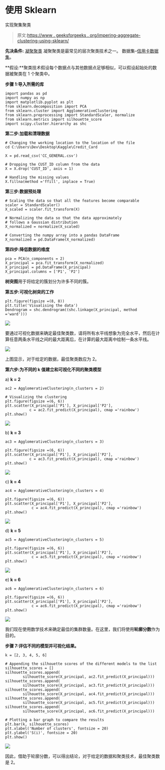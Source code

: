 # 使用 Sklearn

实现聚集聚类

> 原文:[https://www . geeksforgeeks . org/impering-aggregate-clustering-using-sklearn/](https://www.geeksforgeeks.org/implementing-agglomerative-clustering-using-sklearn/)

**先决条件:** [凝聚聚类](https://www.geeksforgeeks.org/ml-hierarchical-clustering-agglomerative-and-divisive-clustering/)
凝聚聚类是最常见的层次聚类技术之一。
数据集–[信用卡数据集](https://www.kaggle.com/arjunbhasin2013/ccdata)。

**假设:**聚类技术假设每个数据点与其他数据点足够相似，可以假设起始处的数据被聚类在 1 个聚类中。

**步骤 1:导入所需的库**

```
import pandas as pd
import numpy as np
import matplotlib.pyplot as plt
from sklearn.decomposition import PCA
from sklearn.cluster import AgglomerativeClustering
from sklearn.preprocessing import StandardScaler, normalize
from sklearn.metrics import silhouette_score
import scipy.cluster.hierarchy as shc
```

**第二步:加载和清理数据**

```
# Changing the working location to the location of the file
cd C:\Users\Dev\Desktop\Kaggle\Credit_Card

X = pd.read_csv('CC_GENERAL.csv')

# Dropping the CUST_ID column from the data
X = X.drop('CUST_ID', axis = 1)

# Handling the missing values
X.fillna(method ='ffill', inplace = True)
```

**第三步:数据预处理**

```
# Scaling the data so that all the features become comparable
scaler = StandardScaler()
X_scaled = scaler.fit_transform(X)

# Normalizing the data so that the data approximately 
# follows a Gaussian distribution
X_normalized = normalize(X_scaled)

# Converting the numpy array into a pandas DataFrame
X_normalized = pd.DataFrame(X_normalized)
```

**第四步:降低数据的维度**

```
pca = PCA(n_components = 2)
X_principal = pca.fit_transform(X_normalized)
X_principal = pd.DataFrame(X_principal)
X_principal.columns = ['P1', 'P2']
```

**树突图**用于将给定的簇划分为许多不同的簇。

**第五步:可视化树突的工作**

```
plt.figure(figsize =(8, 8))
plt.title('Visualising the data')
Dendrogram = shc.dendrogram((shc.linkage(X_principal, method ='ward')))
```

![](img/424ba4c956bec51ad0e6a04ed50e4a81.png)

要通过可视化数据来确定最佳聚类数，请将所有水平线想象为完全水平，然后在计算任意两条水平线之间的最大距离后，在计算的最大距离中绘制一条水平线。

![](img/d03558016126997612e02f2487fcb1cf.png)

上图显示，对于给定的数据，最佳聚类数应为 2。

**第六步:为不同的 k 值建立和可视化不同的聚类模型**

a) **k = 2**

```
ac2 = AgglomerativeClustering(n_clusters = 2)

# Visualizing the clustering
plt.figure(figsize =(6, 6))
plt.scatter(X_principal['P1'], X_principal['P2'], 
           c = ac2.fit_predict(X_principal), cmap ='rainbow')
plt.show()
```

![](img/4483e7103c1a975ec6674f6038f012d4.png)

b) **k = 3**

```
ac3 = AgglomerativeClustering(n_clusters = 3)

plt.figure(figsize =(6, 6))
plt.scatter(X_principal['P1'], X_principal['P2'],
           c = ac3.fit_predict(X_principal), cmap ='rainbow')
plt.show()
```

![](img/e6dc5f4c19f08244b38faa786c13ca36.png)

c) **k = 4**

```
ac4 = AgglomerativeClustering(n_clusters = 4)

plt.figure(figsize =(6, 6))
plt.scatter(X_principal['P1'], X_principal['P2'],
            c = ac4.fit_predict(X_principal), cmap ='rainbow')
plt.show()
```

![](img/569f9fd80720ebd2c9977923fc78e717.png)

d) **k = 5**

```
ac5 = AgglomerativeClustering(n_clusters = 5)

plt.figure(figsize =(6, 6))
plt.scatter(X_principal['P1'], X_principal['P2'],
            c = ac5.fit_predict(X_principal), cmap ='rainbow')
plt.show()
```

![](img/e081678c46d6c75fe8f34a72cb2df807.png)

e) **k = 6**

```
ac6 = AgglomerativeClustering(n_clusters = 6)

plt.figure(figsize =(6, 6))
plt.scatter(X_principal['P1'], X_principal['P2'],
            c = ac6.fit_predict(X_principal), cmap ='rainbow')
plt.show()
```

![](img/d4aa82ff0f23597ae8443e8d3f870b35.png)

我们现在使用数学技术来确定最佳的集群数量。在这里，我们将使用**轮廓分数**作为目的。

**步骤 7:评估不同的模型并可视化结果。**

```
k = [2, 3, 4, 5, 6]

# Appending the silhouette scores of the different models to the list
silhouette_scores = []
silhouette_scores.append(
        silhouette_score(X_principal, ac2.fit_predict(X_principal)))
silhouette_scores.append(
        silhouette_score(X_principal, ac3.fit_predict(X_principal)))
silhouette_scores.append(
        silhouette_score(X_principal, ac4.fit_predict(X_principal)))
silhouette_scores.append(
        silhouette_score(X_principal, ac5.fit_predict(X_principal)))
silhouette_scores.append(
        silhouette_score(X_principal, ac6.fit_predict(X_principal)))

# Plotting a bar graph to compare the results
plt.bar(k, silhouette_scores)
plt.xlabel('Number of clusters', fontsize = 20)
plt.ylabel('S(i)', fontsize = 20)
plt.show()
```

![](img/6cea13d044792a91ee03f59c25daae56.png)

因此，借助于轮廓分数，可以得出结论，对于给定的数据和聚类技术，最佳聚类数是 2。